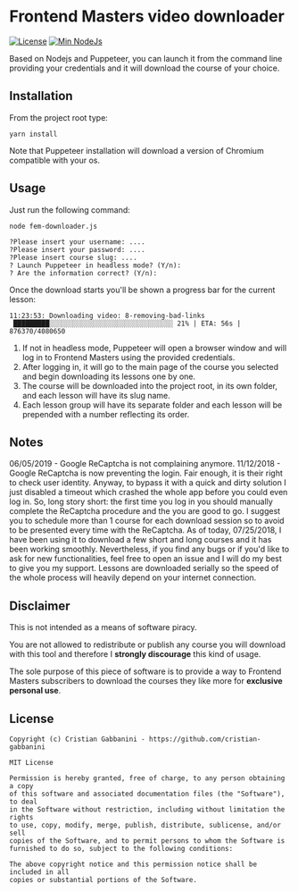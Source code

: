 # Frontend Masters video downloader

[![License][licence-badge]](#license)
[![Min NodeJs][node-badge]][node]

Based on Nodejs and Puppeteer, you can launch it from the command line providing your credentials and it will download the course of your choice.

## Installation

From the project root type:

```
yarn install
```

Note that Puppeteer installation will download a version of Chromium compatible with your os.

## Usage

Just run the following command:

```
node fem-downloader.js

?Please insert your username: ....
?Please insert your password: ....
?Please insert course slug: ....
? Launch Puppeteer in headless mode? (Y/n):
? Are the information correct? (Y/n):
```

Once the download starts you'll be shown a progress bar for the current lesson:

```
11:23:53: Downloading video: 8-removing-bad-links
 █████████░░░░░░░░░░░░░░░░░░░░░░░░░░░░░░░ 21% | ETA: 56s | 876370/4080650
```

1.  If not in headless mode, Puppeteer will open a browser window and will log in to Frontend Masters using the provided credentials.
1.  After logging in, it will go to the main page of the course you selected and begin downloading its lessons one by one.
1.  The course will be downloaded into the project root, in its own folder, and each lesson will have its slug name.
1.  Each lesson group will have its separate folder and each lesson will be prepended with a number reflecting its order.

## Notes

06/05/2019 - Google ReCaptcha is not complaining anymore.
11/12/2018 - Google ReCaptcha is now preventing the login. Fair enough, it is their right to check user identity. Anyway, to bypass it with a quick and dirty solution I just disabled a timeout which crashed the whole app before you could even log in. So, long story short: the first time you log in you should manually complete the ReCaptcha procedure and the you are good to go. I suggest you to schedule more than 1 course for each download session so to avoid to be presented every time with the ReCaptcha.
As of today, 07/25/2018, I have been using it to download a few short and long courses and it has been working smoothly.
Nevertheless, if you find any bugs or if you'd like to ask for new functionalities, feel free to open an issue and I will do my best to give you my support.
Lessons are downloaded serially so the speed of the whole process will heavily depend on your internet connection.

## Disclaimer

This is not intended as a means of software piracy.

You are not allowed to redistribute or publish any course you will download with this tool and therefore I **strongly discourage**
this kind of usage.

The sole purpose of this piece of software is to provide a way to Frontend Masters subscribers to download the courses they like more for **exclusive personal use**.

## License

```
Copyright (c) Cristian Gabbanini - https://github.com/cristian-gabbanini

MIT License

Permission is hereby granted, free of charge, to any person obtaining a copy
of this software and associated documentation files (the "Software"), to deal
in the Software without restriction, including without limitation the rights
to use, copy, modify, merge, publish, distribute, sublicense, and/or sell
copies of the Software, and to permit persons to whom the Software is
furnished to do so, subject to the following conditions:

The above copyright notice and this permission notice shall be included in all
copies or substantial portions of the Software.
```

[licence-badge]: https://img.shields.io/badge/licence-MIT-yellowgreen.svg
[node-badge]: https://img.shields.io/badge/node-%3E%3D%208.0.0-brightgreen.svg
[node]: https://nodejs.org/en/
